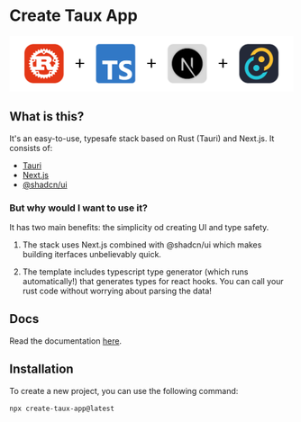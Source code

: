 # Create Taux App

![features](./.github/features.png)

## What is this?

It's an easy-to-use, typesafe stack based on Rust (Tauri) and Next.js. It consists of:
- [Tauri](https://tauri.app/)
- [Next.js](https://nextjs.org/)
- [@shadcn/ui](https://ui.shadcn.com/)

### But why would I want to use it?

It has two main benefits: the simplicity od creating UI and type safety.

1. The stack uses Next.js combined with @shadcn/ui which makes building iterfaces unbelievably quick.

2. The template includes typescript type generator (which runs automatically!) that generates types for react hooks. You can call your rust code without worrying about parsing the data!


## Docs

Read the documentation [here](https://taux.pepega.tech/).


## Installation

To create a new project, you can use the following command:

```bash
npx create-taux-app@latest
```
